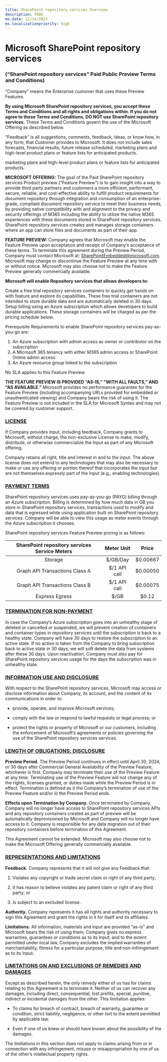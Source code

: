 ```yaml
---
title: SharePoint repository services Overview
description: TODO
ms.date: 11/14/2023
ms.localizationpriority: high
---
```


# Microsoft SharePoint repository services 
### (“SharePoint repository services” Paid Public Preview Terms and Conditions) 
“Company” means the Enterprise customer that uses these Preview Features. 

**By using Microsoft SharePoint repository services, you accept these Terms and Conditions and all rights and obligations within.  If you do not agree to these Terms and Conditions, DO NOT use SharePoint repository services.** These Terms and Conditions govern the use of the Microsoft Offering as described below.   

“Feedback” is all suggestions, comments, feedback, ideas, or know how, in any form, that Customer provides to Microsoft.  It does not include sales forecasts, financial results, future release scheduled, marketing plans and high-level product plans or feature lists for anticipated products. 

marketing plans and high-level product plans or feature lists for anticipated products. 

 **MICROSOFT OFFERING:**  The goal of the Paid SharePoint repository services Product preview (“Feature Preview”) is to gain insight into a way to provide third party partners and customers a more efficient, performant, secure, reliable, and cost-effective ability to fulfill product requirements for document repository through integration and consumption of an enterprise-grade, compliant document repository service to meet their business needs, by providing native compatibility with and alignment to the privacy and security offerings of M365 including the ability to utilize the native M365 experiences with these documents stored in SharePoint repository services.  SharePoint repository services creates and manages storage containers where an app can store files and documents as part of their app. 

 **FEATURE PREVIEW:**  Company agrees that Microsoft may enable the Feature Preview upon acceptance and receipt of Company’s acceptance of these terms. To terminate this agreement during the Preview Period, Company must contact Microsoft at: SharePointEmbedded@microsoft.com. Microsoft may change or discontinue the Feature Preview at any time with or without notice.  Microsoft may also choose not to make the Feature Preview generally commercially available.   

**Microsoft will enable Repository services that allows developers to:**

Create a free trial repository services containers to quickly get hands on with feature and explore its capabilities. These free trial containers are not intended to store durable data and are automatically deleted in 30 days. Setup billing using an Azure subscription which allows developers to build durable applications. These storage containers will be charged as per the pricing schedule below. 

Prerequisite Requirements to enable SharePoint repository services pay-as-you-go are:  

1. An Azure subscription with admin access as owner or contributor on the subscription 
2. A Microsoft 365 tenancy with either M365 admin access or SharePoint Online admin access 
3. An Azure resource group linked to the subscription 

No SLA applies to this Feature Preview. 

**THE FEATURE PREVIEW IS PROVIDED “AS-IS,” “WITH ALL FAULTS,” AND “AS AVAILABLE.”**  Microsoft provides no performance guarantee for the Feature Preview (including accompanying URLs provided for embedded or unauthenticated viewing) and Company bears the risk of using it.  The Feature Preview is not included in the SLA for Microsoft Syntex and may not be covered by customer support.   

### <ins>**LICENSE**</ins>

 If Company provides input, including feedback, Company grants to Microsoft, without charge, the non-exclusive License to make, modify, distribute, or otherwise commercialize the Input as part of any Microsoft offering.   

Company retains all right, title and interest in and to the input.  The above license does not extend to any technologies that may also be necessary to make or use any offering or portion thereof that incorporates the input but are not themselves expressly part of the Input (e.g., enabling technologies). 

### <ins>**PAYMENT TERMS**</ins>

SharePoint repository services uses pay-as-you-go (PAYG) billing through an Azure subscription. Billing is determined by how much data in GB you store in SharePoint repository services, transactions used to modify and data that is egressed while using application built on SharePoint repository services. Company will be able to view this usage as meter events through the Azure subscription it chooses.  

SharePoint repository services Feature Preview pricing is as follows: 


| SharePoint repository services Service Meters |   Meter Unit  |   Price  |
|:---------------------------------------------:|:-------------:|:--------:|
| Storage                                       | $/GB/Day      | $0.00667 |
| Graph API Transactions Class A                | $/1 API call  | $0.00050 |
| Graph API Transactions Class B                | $/1 API call  | $0.00075 |
| Express Egress                                | $/GB          | $0.12    |

### <ins>TERMINATION FOR NON-PAYMENT </ins>

In case the Company’s Azure subscription goes into an unhealthy stage of deleted or cancelled or suspended, we will prevent creation of containers and container types  in repository services until the subscription is back to a healthy state. Company will have 30 days to restore the subscription to an active state. If no action is taken from the Company to bring subscription back to active state in 30 days, we will soft delete the data from systems after these 30 days. Upon reactivation, Company must also pay for SharePoint repository services usage for the days the subscription was in unhealthy state. 

 

### <ins>INFORMATION USE AND DISCLOSURE </ins>

With respect to the SharePoint repository services, Microsoft may access or disclose information about Company, its account, and the content of its communications in order to:  

*  provide, operate, and improve Microsoft services; 

*  comply with the law or respond to lawful requests or legal process; or 

*  protect the rights or property of Microsoft or our customers, including the enforcement of Microsoft’s agreements or policies governing the use of the SharePoint repository services services. 
 

### <ins> LENGTH OF OBLIGATIONS; DISCLOSURE </ins>

**Preview Period.**  The Preview Period continues in effect until <uls>April 30, 2024, or 30 days after Commercial General Availability of the Preview Feature, whichever is first.</uls>  Company may terminate their use of the Preview Feature at any time.  Terminating use of the Preview Feature will not change any of the rights, licenses granted, or duties made while the Preview Period is in effect.  Termination is defined as i) the Company’s termination of use of the Preview Feature and/or ii) the Preview Period ends. 

**Effects upon Termination by Company.** Once terminated by Company, Company will no longer have access to SharePoint repository services APIs and any repository containers created as part of preview will be automatically deprovisioned by Microsoft and Company will no longer have access to it. Company is responsible for any data migration out of their repository containers before termination of this Agreement. 

This Agreement cannot be extended. Microsoft may also choose not to make the Microsoft Offering generally commercially available.  

### <ins>REPRESENTATIONS AND LIMITATIONS   </ins>

**Feedback.**  Company represents that it will not give any Feedback that: 

1. Violates any copyright or trade secret claim or right of any third party; 

2. It has reason to believe violates any patent claim or right of any third party; or 

3. Is subject to an excluded license. 

**Authority.**   Company represents it has all rights and authority necessary to sign this Agreement and grant the rights in it for itself and its affiliates.  

**Limitations.**  All information, materials and input are provided “as-is” and Microsoft bears the risk of using them; Company gives no express warranties, guarantees or conditions as to its Input; and to the extent permitted under local law, Company excludes the implied warranties of merchantability, fitness for a particular purpose, title and non-infringement as to its Input.  

 
### <ins> LIMITATIONS ON AND EXCLUSIONS OF REMEDIES AND DAMAGES </ins>

Except as described herein, the only remedy either of us has for claims relating to this Agreement is to terminate it. Neither of us can recover any damages, including direct, consequential, lost profits, special, punitive, indirect or incidental damages from the other. This limitation applies: 

* To claims for breach of contract, breach of warranty, guarantee or condition, strict liability, negligence, or other tort to the extent permitted by applicable law. 

* Even if one of us knew or should have known about the possibility of the damages. 

The limitations in this section does not apply to claims arising from or in connection with any infringement, misuse or misappropriation by one of us of the other’s intellectual property rights. 
 
